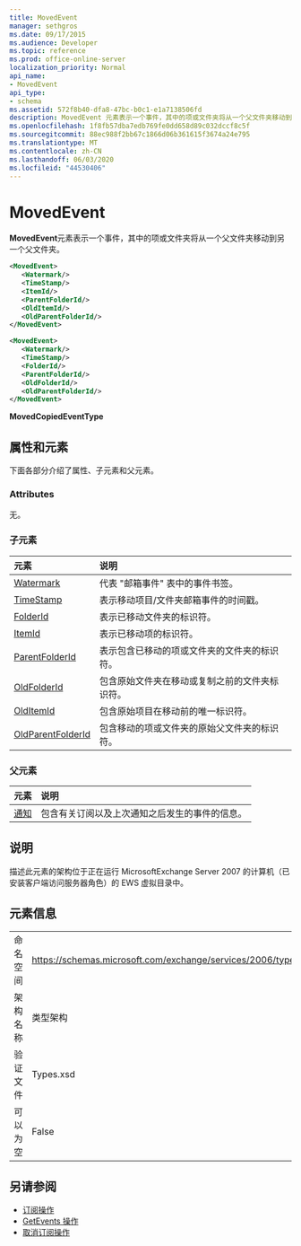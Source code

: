 ```yaml
---
title: MovedEvent
manager: sethgros
ms.date: 09/17/2015
ms.audience: Developer
ms.topic: reference
ms.prod: office-online-server
localization_priority: Normal
api_name:
- MovedEvent
api_type:
- schema
ms.assetid: 572f8b40-dfa8-47bc-b0c1-e1a7138506fd
description: MovedEvent 元素表示一个事件，其中的项或文件夹将从一个父文件夹移动到另一个父文件夹。
ms.openlocfilehash: 1f8fb57dba7edb769fe0dd658d89c032dccf8c5f
ms.sourcegitcommit: 88ec988f2bb67c1866d06b361615f3674a24e795
ms.translationtype: MT
ms.contentlocale: zh-CN
ms.lasthandoff: 06/03/2020
ms.locfileid: "44530406"
---
```

# <a name="movedevent"></a>MovedEvent

**MovedEvent**元素表示一个事件，其中的项或文件夹将从一个父文件夹移动到另一个父文件夹。 
  
```xml
<MovedEvent>
   <Watermark/>
   <TimeStamp/>
   <ItemId/>
   <ParentFolderId/>
   <OldItemId/>
   <OldParentFolderId/>
</MovedEvent>
```

```xml
<MovedEvent>
   <Watermark/>
   <TimeStamp/>
   <FolderId/>
   <ParentFolderId/>
   <OldFolderId/>
   <OldParentFolderId/>
</MovedEvent>
```


**MovedCopiedEventType**

## <a name="attributes-and-elements"></a>属性和元素

下面各部分介绍了属性、子元素和父元素。
  
### <a name="attributes"></a>Attributes

无。
  
### <a name="child-elements"></a>子元素

|**元素**|**说明**|
|:-----|:-----|
|[Watermark](watermark.md) <br/> |代表 "邮箱事件" 表中的事件书签。  <br/> |
|[TimeStamp](timestamp.md) <br/> |表示移动项目/文件夹邮箱事件的时间戳。  <br/> |
|[FolderId](folderid.md) <br/> |表示已移动文件夹的标识符。  <br/> |
|[ItemId](itemid.md) <br/> |表示已移动项的标识符。  <br/> |
|[ParentFolderId](parentfolderid.md) <br/> |表示包含已移动的项或文件夹的文件夹的标识符。  <br/> |
|[OldFolderId](oldfolderid.md) <br/> |包含原始文件夹在移动或复制之前的文件夹标识符。  <br/> |
|[OldItemId](olditemid.md) <br/> |包含原始项目在移动前的唯一标识符。  <br/> |
|[OldParentFolderId](oldparentfolderid.md) <br/> |包含移动的项或文件夹的原始父文件夹的标识符。  <br/> |
   
### <a name="parent-elements"></a>父元素

|**元素**|**说明**|
|:-----|:-----|
|[通知](notification-ex15websvcsotherref.md) <br/> |包含有关订阅以及上次通知之后发生的事件的信息。  <br/> |
   
## <a name="remarks"></a>说明

描述此元素的架构位于正在运行 MicrosoftExchange Server 2007 的计算机（已安装客户端访问服务器角色）的 EWS 虚拟目录中。
  
## <a name="element-information"></a>元素信息

|||
|:-----|:-----|
|命名空间  <br/> |https://schemas.microsoft.com/exchange/services/2006/types  <br/> |
|架构名称  <br/> |类型架构  <br/> |
|验证文件  <br/> |Types.xsd  <br/> |
|可以为空  <br/> |False  <br/> |
   
## <a name="see-also"></a>另请参阅

- [订阅操作](subscribe-operation.md) 
- [GetEvents 操作](getevents-operation.md) 
- [取消订阅操作](unsubscribe-operation.md)

